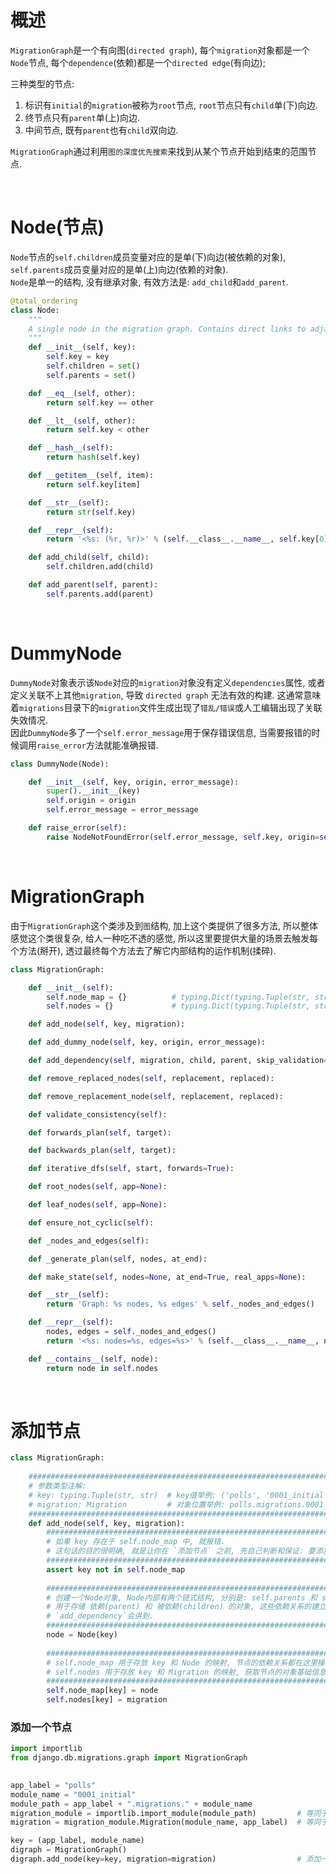 # 概述
`MigrationGraph`是一个有向图(`directed graph`), 每个`migration`对象都是一个`Node`节点, 每个`dependence`(依赖)都是一个`directed edge`(有向边);   

三种类型的节点:     
1. 标识有`initial`的`migration`被称为`root`节点, `root`节点只有`child`单(下)向边.  
2. 终节点只有`parent`单(上)向边.   
3. 中间节点, 既有`parent`也有`child`双向边.    

`MigrationGraph`通过利用`图的深度优先搜索`来找到从某个节点开始到结束的范围节点.


&nbsp;  
# Node(节点)
`Node`节点的`self.children`成员变量对应的是单(下)向边(被依赖的对象), `self.parents`成员变量对应的是单(上)向边(依赖的对象).  
`Node`是单一的结构, 没有继承对象, 有效方法是: `add_child`和`add_parent`.
```python
@total_ordering
class Node:
    """
    A single node in the migration graph. Contains direct links to adjacent nodes in either direction.
    """
    def __init__(self, key):
        self.key = key
        self.children = set()
        self.parents = set()

    def __eq__(self, other):
        return self.key == other

    def __lt__(self, other):
        return self.key < other

    def __hash__(self):
        return hash(self.key)

    def __getitem__(self, item):
        return self.key[item]

    def __str__(self):
        return str(self.key)

    def __repr__(self):
        return '<%s: (%r, %r)>' % (self.__class__.__name__, self.key[0], self.key[1])

    def add_child(self, child):
        self.children.add(child)

    def add_parent(self, parent):
        self.parents.add(parent)

```

&nbsp;  
# DummyNode
`DummyNode`对象表示该`Node`对应的`migration`对象没有定义`dependencies`属性, 或者定义关联不上其他`migration`, 导致 `directed graph` 无法有效的构建.
这通常意味着`migrations`目录下的`migration`文件生成出现了`错乱/错误`或人工编辑出现了关联失效情况.   
因此`DummyNode`多了一个`self.error_message`用于保存错误信息, 当需要报错的时候调用`raise_error`方法就能准确报错.  
```python
class DummyNode(Node):

    def __init__(self, key, origin, error_message):
        super().__init__(key)
        self.origin = origin
        self.error_message = error_message

    def raise_error(self):
        raise NodeNotFoundError(self.error_message, self.key, origin=self.origin)
```

&nbsp;  
# MigrationGraph
由于`MigrationGraph`这个类涉及到`图`结构, 加上这个类提供了很多方法, 所以整体感觉这个类很复杂, 给人一种吃不透的感觉, 所以这里要提供大量的场景去触发每个方法(掰开), 透过最终每个方法去了解它内部结构的运作机制(揉碎).   
```python
class MigrationGraph:

    def __init__(self):
        self.node_map = {}          # typing.Dict(typing.Tuple(str, str), Node)
        self.nodes = {}             # typing.Dict(typing.Tuple(str, str), Migration)

    def add_node(self, key, migration):                                        """ 省略代码细节, 仅关注代码结构 """

    def add_dummy_node(self, key, origin, error_message):                      """ 省略代码细节, 仅关注代码结构 """

    def add_dependency(self, migration, child, parent, skip_validation=False): """ 省略代码细节, 仅关注代码结构 """

    def remove_replaced_nodes(self, replacement, replaced):                    """ 省略代码细节, 仅关注代码结构 """

    def remove_replacement_node(self, replacement, replaced):                  """ 省略代码细节, 仅关注代码结构 """

    def validate_consistency(self):                                            """ 省略代码细节, 仅关注代码结构 """

    def forwards_plan(self, target):                                           """ 省略代码细节, 仅关注代码结构 """

    def backwards_plan(self, target):                                          """ 省略代码细节, 仅关注代码结构 """

    def iterative_dfs(self, start, forwards=True):                             """ 省略代码细节, 仅关注代码结构 """

    def root_nodes(self, app=None):                                            """ 省略代码细节, 仅关注代码结构 """

    def leaf_nodes(self, app=None):                                            """ 省略代码细节, 仅关注代码结构 """

    def ensure_not_cyclic(self):                                               """ 省略代码细节, 仅关注代码结构 """

    def _nodes_and_edges(self):                                                """ 省略代码细节, 仅关注代码结构 """

    def _generate_plan(self, nodes, at_end):                                   """ 省略代码细节, 仅关注代码结构 """

    def make_state(self, nodes=None, at_end=True, real_apps=None):             """ 省略代码细节, 仅关注代码结构 """

    def __str__(self):
        return 'Graph: %s nodes, %s edges' % self._nodes_and_edges()

    def __repr__(self):
        nodes, edges = self._nodes_and_edges()
        return '<%s: nodes=%s, edges=%s>' % (self.__class__.__name__, nodes, edges)

    def __contains__(self, node):
        return node in self.nodes

```

&nbsp;  
# 添加节点
```python
class MigrationGraph:
    
    #####################################################################################
    # 参数类型注解:
    # key: typing.Tuple(str, str)  # key值举例: ('polls', '0001_initial') 
    # migration: Migration         # 对象位置举例: polls.migrations.0001_initial.Migration
    #####################################################################################
    def add_node(self, key, migration):
        #####################################################################################
        # 如果 key 存在于 self.node_map 中, 就报错.
        # 这句话的目的很明确, 就是让你在 `添加节点` 之前, 先自己判断和保证: 要添加的节点不存在.
        #####################################################################################
        assert key not in self.node_map
    
        #####################################################################################
        # 创建一个Node对象, Node内部有两个链式结构, 分别是: self.parents 和 self.children
        # 用于存储 依赖(parent) 和 被依赖(children) 的对象, 这些依赖关系的建立在后续的
        # `add_dependency`会讲到. 
        #####################################################################################
        node = Node(key)
    
        #####################################################################################
        # self.node_map 用于存放 key 和 Node 的映射, 节点的依赖关系都在这里操作.
        # self.nodes 用于存放 key 和 Migration 的映射, 获取节点的对象基础信息都在这里操作.
        #####################################################################################
        self.node_map[key] = node
        self.nodes[key] = migration
```
### 添加一个节点
```python
import importlib
from django.db.migrations.graph import MigrationGraph

                                       
app_label = "polls"                                                 
module_name = "0001_initial"
module_path = app_label + ".migrations." + module_name
migration_module = importlib.import_module(module_path)         # 等同于: import polls.migrations.0001_initial
migration = migration_module.Migration(module_name, app_label)  # 等同于: polls.migrations.0001_initial.Migration()

key = (app_label, module_name)
digraph = MigrationGraph()   
digraph.add_node(key=key, migration=migration)                  # 添加一个migration到digraph 
```